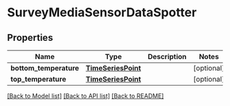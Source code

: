 # SurveyMediaSensorDataSpotter

## Properties
Name | Type | Description | Notes
------------ | ------------- | ------------- | -------------
**bottom_temperature** | [**TimeSeriesPoint**](TimeSeriesPoint.md) |  | [optional] 
**top_temperature** | [**TimeSeriesPoint**](TimeSeriesPoint.md) |  | [optional] 

[[Back to Model list]](../README.md#documentation-for-models) [[Back to API list]](../README.md#documentation-for-api-endpoints) [[Back to README]](../README.md)


